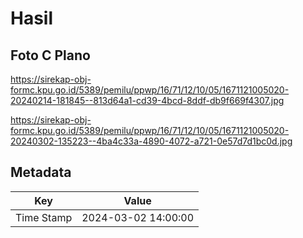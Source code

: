 # Hasil

## Foto C Plano

https://sirekap-obj-formc.kpu.go.id/5389/pemilu/ppwp/16/71/12/10/05/1671121005020-20240214-181845--813d64a1-cd39-4bcd-8ddf-db9f669f4307.jpg

https://sirekap-obj-formc.kpu.go.id/5389/pemilu/ppwp/16/71/12/10/05/1671121005020-20240302-135223--4ba4c33a-4890-4072-a721-0e57d7d1bc0d.jpg


## Metadata

| Key        | Value               |
| ---------- | ------------------- |
| Time Stamp | 2024-03-02 14:00:00 |



